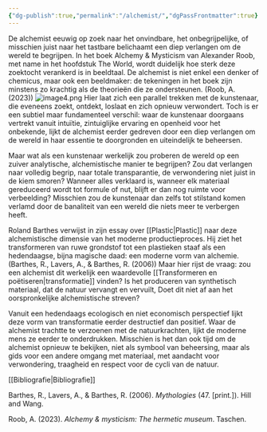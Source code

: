 ```yaml
---
{"dg-publish":true,"permalink":"/alchemist/","dgPassFrontmatter":true}
---
```


De alchemist eeuwig op zoek naar het onvindbare, het onbegrijpelijke, of misschien juist naar het tastbare belichaamt een diep verlangen om de wereld te begrijpen. In het boek Alchemy & Mysticism van Alexander Roob, met name in het hoofdstuk The World, wordt duidelijk hoe sterk deze zoektocht verankerd is in beeldtaal. De alchemist is niet enkel een denker of chemicus, maar ook een beeldmaker: de tekeningen in het boek zijn minstens zo krachtig als de theorieën die ze ondersteunen. (Roob, A. (2023))
![image4.png](/img/user/image4.png)
Hier laat zich een parallel trekken met de kunstenaar, die eveneens zoekt, ontdekt, loslaat en zich opnieuw verwondert. Toch is er een subtiel maar fundamenteel verschil: waar de kunstenaar doorgaans vertrekt vanuit intuïtie, zintuiglijke ervaring en openheid voor het onbekende, lijkt de alchemist eerder gedreven door een diep verlangen om de wereld in haar essentie te doorgronden en uiteindelijk te beheersen.

Maar wat als een kunstenaar werkelijk zou proberen de wereld op een zuiver analytische, alchemistische manier te begrijpen? Zou dat verlangen naar volledig begrip, naar totale transparantie, de verwondering niet juist in de kiem smoren? Wanneer alles verklaard is, wanneer elk materiaal gereduceerd wordt tot formule of nut, blijft er dan nog ruimte voor verbeelding? Misschien zou de kunstenaar dan zelfs tot stilstand komen verlamd door de banaliteit van een wereld die niets meer te verbergen heeft.

Roland Barthes verwijst in zijn essay over [[Plastic\|Plastic]] naar deze alchemistische dimensie van het moderne productieproces. Hij ziet het transformeren van ruwe grondstof tot een plastieken staaf als een hedendaagse, bijna magische daad: een moderne vorm van alchemie.
(Barthes, R., Lavers, A., & Barthes, R. (2006))
Maar hier rijst de vraag: zou een alchemist dit werkelijk een waardevolle [[Transformeren en poëtiseren\|transformatie]] vinden? Is het produceren van synthetisch materiaal, dat de natuur vervangt en vervuilt, Doet dit niet af aan het oorspronkelijke alchemistische streven?

Vanuit een hedendaags ecologisch en niet economisch perspectief lijkt deze vorm van transformatie eerder destructief dan positief. Waar de alchemist trachtte te verzoenen met de natuurkrachten, lijkt de moderne mens ze eerder te onderdrukken. Misschien is het dan ook tijd om de alchemist opnieuw te bekijken, niet als symbool van beheersing, maar als gids voor een andere omgang met materiaal, met aandacht voor verwondering, traagheid en respect voor de cycli van de natuur.

[[Bibliografie\|Bibliografie]]

Barthes, R., Lavers, A., & Barthes, R. (2006). _Mythologies_ (47. [print.]). Hill and Wang.

Roob, A. (2023). _Alchemy & mysticism: The hermetic museum_. Taschen.


